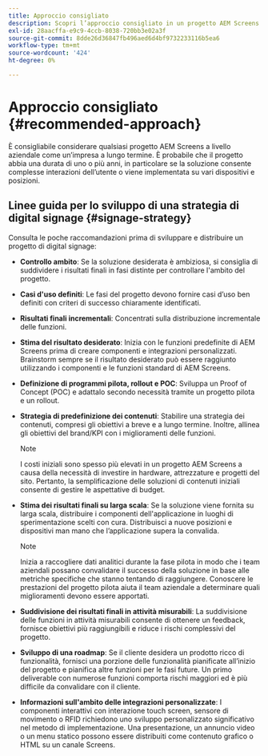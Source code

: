 ```yaml
---
title: Approccio consigliato
description: Scopri l’approccio consigliato in un progetto AEM Screens.
exl-id: 28aacffa-e9c9-4ccb-8038-720bb3e02a3f
source-git-commit: 8dde26d36847fb496aed6d4bf9732233116b5ea6
workflow-type: tm+mt
source-wordcount: '424'
ht-degree: 0%

---
```


# Approccio consigliato {#recommended-approach}

È consigliabile considerare qualsiasi progetto AEM Screens a livello aziendale come un’impresa a lungo termine. È probabile che il progetto abbia una durata di uno o più anni, in particolare se la soluzione consente complesse interazioni dell’utente o viene implementata su vari dispositivi e posizioni.

## Linee guida per lo sviluppo di una strategia di digital signage {#signage-strategy}

Consulta le poche raccomandazioni prima di sviluppare e distribuire un progetto di digital signage:

* **Controllo ambito**:
Se la soluzione desiderata è ambiziosa, si consiglia di suddividere i risultati finali in fasi distinte per controllare l&#39;ambito del progetto.

* **Casi d&#39;uso definiti**:
Le fasi del progetto devono fornire casi d’uso ben definiti con criteri di successo chiaramente identificati.

* **Risultati finali incrementali**:
Concentrati sulla distribuzione incrementale delle funzioni.

* **Stima del risultato desiderato**:
Inizia con le funzioni predefinite di AEM Screens prima di creare componenti e integrazioni personalizzati. Brainstorm sempre se il risultato desiderato può essere raggiunto utilizzando i componenti e le funzioni standard di AEM Screens.

* **Definizione di programmi pilota, rollout e POC**:
Sviluppa un Proof of Concept (POC) e adattalo secondo necessità tramite un progetto pilota e un rollout.

* **Strategia di predefinizione dei contenuti**:
Stabilire una strategia dei contenuti, compresi gli obiettivi a breve e a lungo termine. Inoltre, allinea gli obiettivi del brand/KPI con i miglioramenti delle funzioni.

  >[!NOTE]
  >
  > I costi iniziali sono spesso più elevati in un progetto AEM Screens a causa della necessità di investire in hardware, attrezzature e progetti del sito. Pertanto, la semplificazione delle soluzioni di contenuti iniziali consente di gestire le aspettative di budget.

* **Stima dei risultati finali su larga scala**:
Se la soluzione viene fornita su larga scala, distribuire i componenti dell&#39;applicazione in luoghi di sperimentazione scelti con cura. Distribuisci a nuove posizioni e dispositivi man mano che l’applicazione supera la convalida.

  >[!NOTE]
  >
  > Inizia a raccogliere dati analitici durante la fase pilota in modo che i team aziendali possano convalidare il successo della soluzione in base alle metriche specifiche che stanno tentando di raggiungere. Conoscere le prestazioni del progetto pilota aiuta il team aziendale a determinare quali miglioramenti devono essere apportati.

* **Suddivisione dei risultati finali in attività misurabili**:
La suddivisione delle funzioni in attività misurabili consente di ottenere un feedback, fornisce obiettivi più raggiungibili e riduce i rischi complessivi del progetto.

* **Sviluppo di una roadmap**:
Se il cliente desidera un prodotto ricco di funzionalità, fornisci una porzione delle funzionalità pianificate all’inizio del progetto e pianifica altre funzioni per le fasi future. Un primo deliverable con numerose funzioni comporta rischi maggiori ed è più difficile da convalidare con il cliente.

* **Informazioni sull&#39;ambito delle integrazioni personalizzate**:
I componenti interattivi con interazione touch screen, sensore di movimento o RFID richiedono uno sviluppo personalizzato significativo nel metodo di implementazione. Una presentazione, un annuncio video o un menu statico possono essere distribuiti come contenuto grafico o HTML su un canale Screens.

